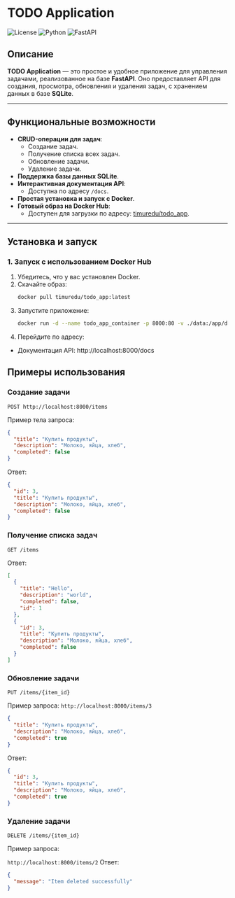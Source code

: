 # TODO Application

![License](https://img.shields.io/badge/license-MIT-green)
![Python](https://img.shields.io/badge/python-3.10%2B-blue)
![FastAPI](https://img.shields.io/badge/framework-FastAPI-orange)

## Описание

**TODO Application** — это простое и удобное приложение для управления задачами, реализованное на базе **FastAPI**. Оно предоставляет API для создания, просмотра, обновления и удаления задач, с хранением данных в базе **SQLite**.

---

## Функциональные возможности

- **CRUD-операции для задач**:
  - Создание задач.
  - Получение списка всех задач.
  - Обновление задачи.
  - Удаление задачи.
- **Поддержка базы данных SQLite**.
- **Интерактивная документация API**:
  - Доступна по адресу `/docs`.
- **Простая установка и запуск с Docker**.
- **Готовый образ на Docker Hub**:
  - Доступен для загрузки по адресу: [timuredu/todo_app](https://hub.docker.com/r/timuredu/todo_app).

---

## Установка и запуск

### 1. **Запуск с использованием Docker Hub**

1. Убедитесь, что у вас установлен Docker.
2. Скачайте образ:
   ```bash
   docker pull timuredu/todo_app:latest
3. Запустите приложение:
    ```bash
   docker run -d --name todo_app_container -p 8000:80 -v ./data:/app/data timuredu/todo_app:latest
4. Перейдите по адресу:

* Документация API: http://localhost:8000/docs

## Примеры использования

### Создание задачи

`POST http://localhost:8000/items`

Пример тела запроса:
```json
{
  "title": "Купить продукты",
  "description": "Молоко, яйца, хлеб",
  "completed": false
}
```
Ответ:
```json
{
  "id": 3,
  "title": "Купить продукты",
  "description": "Молоко, яйца, хлеб",
  "completed": false
}
```

### Получение списка задач

`GET /items`

Ответ:

```json
[
  {
    "title": "Hello",
    "description": "world",
    "completed": false,
    "id": 1
  },
  {
    "id": 3,
    "title": "Купить продукты",
    "description": "Молоко, яйца, хлеб",
    "completed": false
  }
]
```

### Обновление задачи
`PUT /items/{item_id}`

Пример запроса:
`http://localhost:8000/items/3`
```json
{
  "title": "Купить продукты",
  "description": "Молоко, яйца, хлеб",
  "completed": true
}
```

Ответ:

```json
{
  "id": 3,
  "title": "Купить продукты",
  "description": "Молоко, яйца, хлеб",
  "completed": true
}
```

### Удаление задачи
`DELETE /items/{item_id}`

Пример запроса:

`http://localhost:8000/items/2`
Ответ:

```json
{
  "message": "Item deleted successfully"
}
```
